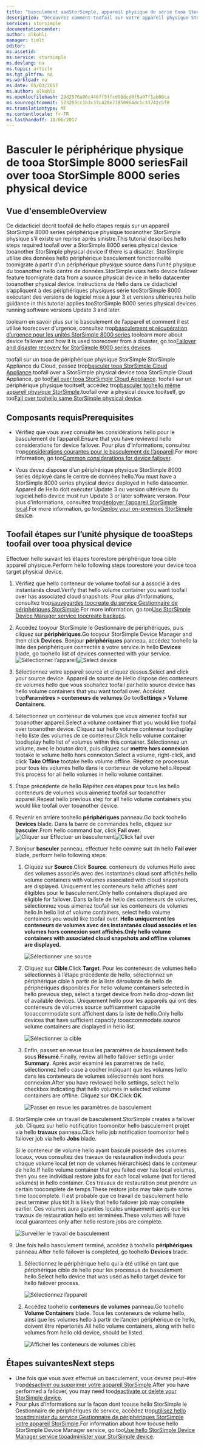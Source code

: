 ```yaml
---
title: "basculement aaaStorSimple, appareil physique de série tooa StorSimple 8000 récupération d’urgence | Documents Microsoft"
description: "Découvrez comment toofail sur votre appareil physique StorSimple 8000 series périphérique physique tooanother."
services: storsimple
documentationcenter: 
author: alkohli
manager: timlt
editor: 
ms.assetid: 
ms.service: storsimple
ms.devlang: na
ms.topic: article
ms.tgt_pltfrm: na
ms.workload: na
ms.date: 05/03/2017
ms.author: alkohli
ms.openlocfilehash: 29d2576a96c446ff5ffcd98dcd0f5a07f1ab08ca
ms.sourcegitcommit: 523283cc1b3c37c428e77850964dc1c33742c5f0
ms.translationtype: MT
ms.contentlocale: fr-FR
ms.lasthandoff: 10/06/2017
---
```

# <a name="fail-over-tooa-storsimple-8000-series-physical-device"></a><span data-ttu-id="06ee7-103">Basculer le périphérique physique de tooa StorSimple 8000 series</span><span class="sxs-lookup"><span data-stu-id="06ee7-103">Fail over tooa StorSimple 8000 series physical device</span></span>

## <a name="overview"></a><span data-ttu-id="06ee7-104">Vue d'ensemble</span><span class="sxs-lookup"><span data-stu-id="06ee7-104">Overview</span></span>

<span data-ttu-id="06ee7-105">Ce didacticiel décrit toofail de hello étapes requis sur un appareil StorSimple 8000 series périphérique physique tooanother StorSimple physique s’il existe un reprise après sinistre.</span><span class="sxs-lookup"><span data-stu-id="06ee7-105">This tutorial describes hello steps required toofail over a StorSimple 8000 series physical device tooanother StorSimple physical device if there is a disaster.</span></span> <span data-ttu-id="06ee7-106">StorSimple utilise des données hello périphérique basculement fonctionnalité toomigrate à partir d’un périphérique physique source dans l’unité physique du tooanother hello centre de données.</span><span class="sxs-lookup"><span data-stu-id="06ee7-106">StorSimple uses hello device failover feature toomigrate data from a source physical device in hello datacenter tooanother physical device.</span></span> <span data-ttu-id="06ee7-107">instructions de Hello dans ce didacticiel s’appliquent à des périphériques physiques série tooStorSimple 8000 exécutant des versions de logiciel mise à jour 3 et versions ultérieures.</span><span class="sxs-lookup"><span data-stu-id="06ee7-107">hello guidance in this tutorial applies tooStorSimple 8000 series physical devices running software versions Update 3 and later.</span></span>

<span data-ttu-id="06ee7-108">toolearn en savoir plus sur le basculement de l’appareil et comment il est utilisé toorecover d’urgence, consultez trop[basculement et récupération d’urgence pour les unités StorSimple 8000 series](storsimple-8000-device-failover-disaster-recovery.md).</span><span class="sxs-lookup"><span data-stu-id="06ee7-108">toolearn more about device failover and how it is used toorecover from a disaster, go too[Failover and disaster recovery for StorSimple 8000 series devices](storsimple-8000-device-failover-disaster-recovery.md).</span></span>

<span data-ttu-id="06ee7-109">toofail sur un tooa de périphérique physique StorSimple StorSimple Appliance du Cloud, passez trop[basculer tooa StorSimple Cloud Appliance](storsimple-8000-device-failover-cloud-appliance.md).</span><span class="sxs-lookup"><span data-stu-id="06ee7-109">toofail over a StorSimple physical device tooa StorSimple Cloud Appliance, go too[Fail over tooa StorSimple Cloud Appliance](storsimple-8000-device-failover-cloud-appliance.md).</span></span> <span data-ttu-id="06ee7-110">toofail sur un périphérique physique tooitself, accédez trop[basculer toohello même appareil physique StorSimple](storsimple-8000-device-failover-same-device.md).</span><span class="sxs-lookup"><span data-stu-id="06ee7-110">toofail over a physical device tooitself, go too[Fail over toohello same StorSimple physical device](storsimple-8000-device-failover-same-device.md).</span></span>


## <a name="prerequisites"></a><span data-ttu-id="06ee7-111">Composants requis</span><span class="sxs-lookup"><span data-stu-id="06ee7-111">Prerequisites</span></span>

- <span data-ttu-id="06ee7-112">Vérifiez que vous avez consulté les considérations hello pour le basculement de l’appareil.</span><span class="sxs-lookup"><span data-stu-id="06ee7-112">Ensure that you have reviewed hello considerations for device failover.</span></span> <span data-ttu-id="06ee7-113">Pour plus d’informations, consultez trop[considérations courantes pour le basculement de l’appareil](storsimple-8000-device-failover-disaster-recovery.md).</span><span class="sxs-lookup"><span data-stu-id="06ee7-113">For more information, go too[Common considerations for device failover](storsimple-8000-device-failover-disaster-recovery.md).</span></span>

- <span data-ttu-id="06ee7-114">Vous devez disposer d’un périphérique physique StorSimple 8000 series déployé dans le centre de données hello.</span><span class="sxs-lookup"><span data-stu-id="06ee7-114">You must have a StorSimple 8000 series physical device deployed in hello datacenter.</span></span> <span data-ttu-id="06ee7-115">Appareil de Hello doit exécuter Update 3 ou version ultérieure du logiciel.</span><span class="sxs-lookup"><span data-stu-id="06ee7-115">hello device must run Update 3 or later software version.</span></span> <span data-ttu-id="06ee7-116">Pour plus d’informations, consultez trop[déployer l’appareil StorSimple local](storsimple-8000-deployment-walkthrough-u2.md).</span><span class="sxs-lookup"><span data-stu-id="06ee7-116">For more information, go too[Deploy your on-premises StorSimple device](storsimple-8000-deployment-walkthrough-u2.md).</span></span>


## <a name="steps-toofail-over-tooa-physical-device"></a><span data-ttu-id="06ee7-117">Toofail étapes sur l’unité physique de tooa</span><span class="sxs-lookup"><span data-stu-id="06ee7-117">Steps toofail over tooa physical device</span></span>

<span data-ttu-id="06ee7-118">Effectuer hello suivant les étapes toorestore périphérique tooa cible appareil physique.</span><span class="sxs-lookup"><span data-stu-id="06ee7-118">Perform hello following steps toorestore your device tooa target physical device.</span></span>

1. <span data-ttu-id="06ee7-119">Vérifiez que hello conteneur de volume toofail sur a associé à des instantanés cloud.</span><span class="sxs-lookup"><span data-stu-id="06ee7-119">Verify that hello volume container you want toofail over has associated cloud snapshots.</span></span> <span data-ttu-id="06ee7-120">Pour plus d’informations, consultez trop[sauvegardes toocreate du service Gestionnaire de périphériques StorSimple](storsimple-8000-manage-backup-policies-u2.md).</span><span class="sxs-lookup"><span data-stu-id="06ee7-120">For more information, go too[Use StorSimple Device Manager service toocreate backups](storsimple-8000-manage-backup-policies-u2.md).</span></span>
2. <span data-ttu-id="06ee7-121">Accédez tooyour StorSimple le Gestionnaire de périphériques, puis cliquez sur **périphériques**.</span><span class="sxs-lookup"><span data-stu-id="06ee7-121">Go tooyour StorSimple Device Manager and then click **Devices**.</span></span> <span data-ttu-id="06ee7-122">Bonjour **périphériques** panneau, accédez toohello la liste des périphériques connectés à votre service.</span><span class="sxs-lookup"><span data-stu-id="06ee7-122">In hello **Devices** blade, go toohello list of devices connected with your service.</span></span>
    <span data-ttu-id="06ee7-123">![Sélectionner l’appareil](./media/storsimple-8000-device-failover-disaster-recovery/failover-phy-dev1.png)</span><span class="sxs-lookup"><span data-stu-id="06ee7-123">![Select device](./media/storsimple-8000-device-failover-disaster-recovery/failover-phy-dev1.png)</span></span>
3. <span data-ttu-id="06ee7-124">Sélectionnez votre appareil source et cliquez dessus.</span><span class="sxs-lookup"><span data-stu-id="06ee7-124">Select and click your source device.</span></span> <span data-ttu-id="06ee7-125">Appareil de source de Hello dispose des conteneurs de volumes hello que vous souhaitez toofail par.</span><span class="sxs-lookup"><span data-stu-id="06ee7-125">hello source device has hello volume containers that you want toofail over.</span></span> <span data-ttu-id="06ee7-126">Accédez trop**Paramètres > conteneurs de volumes**.</span><span class="sxs-lookup"><span data-stu-id="06ee7-126">Go too**Settings > Volume Containers**.</span></span>
4. <span data-ttu-id="06ee7-127">Sélectionnez un conteneur de volumes que vous aimeriez toofail sur tooanother appareil.</span><span class="sxs-lookup"><span data-stu-id="06ee7-127">Select a volume container that you would like toofail over tooanother device.</span></span> <span data-ttu-id="06ee7-128">Cliquez sur hello volume conteneur toodisplay hello liste des volumes de ce conteneur.</span><span class="sxs-lookup"><span data-stu-id="06ee7-128">Click hello volume container toodisplay hello list of volumes within this container.</span></span> <span data-ttu-id="06ee7-129">Sélectionnez un volume, avec le bouton droit, puis cliquez sur **mettre hors connexion** tootake le volume hello hors connexion.</span><span class="sxs-lookup"><span data-stu-id="06ee7-129">Select a volume, right-click, and click **Take Offline** tootake hello volume offline.</span></span> <span data-ttu-id="06ee7-130">Répétez ce processus pour tous les volumes hello dans le conteneur de volume hello.</span><span class="sxs-lookup"><span data-stu-id="06ee7-130">Repeat this process for all hello volumes in hello volume container.</span></span>
5. <span data-ttu-id="06ee7-131">Étape précédente de hello Répétez ces étapes pour tous les hello conteneurs de volumes vous aimeriez toofail sur tooanother appareil.</span><span class="sxs-lookup"><span data-stu-id="06ee7-131">Repeat hello previous step for all hello volume containers you would like toofail over tooanother device.</span></span>
6. <span data-ttu-id="06ee7-132">Revenir en arrière toohello **périphériques** panneau.</span><span class="sxs-lookup"><span data-stu-id="06ee7-132">Go back toohello **Devices** blade.</span></span> <span data-ttu-id="06ee7-133">Dans la barre de commandes hello, cliquez sur **basculer**.</span><span class="sxs-lookup"><span data-stu-id="06ee7-133">From hello command bar, click **Fail over**.</span></span>
    <span data-ttu-id="06ee7-134">![Cliquer sur Effectuer un basculement](./media/storsimple-8000-device-failover-disaster-recovery/failover-phy-dev2.png)</span><span class="sxs-lookup"><span data-stu-id="06ee7-134">![Click fail over](./media/storsimple-8000-device-failover-disaster-recovery/failover-phy-dev2.png)</span></span>
    
7. <span data-ttu-id="06ee7-135">Bonjour **basculer** panneau, effectuer hello comme suit :</span><span class="sxs-lookup"><span data-stu-id="06ee7-135">In hello **Fail over** blade, perform hello following steps:</span></span>
   
   1. <span data-ttu-id="06ee7-136">Cliquez sur **Source**.</span><span class="sxs-lookup"><span data-stu-id="06ee7-136">Click **Source**.</span></span> <span data-ttu-id="06ee7-137">conteneurs de volumes Hello avec des volumes associés avec des instantanés cloud sont affichés.</span><span class="sxs-lookup"><span data-stu-id="06ee7-137">hello volume containers with volumes associated with cloud snapshots are displayed.</span></span> <span data-ttu-id="06ee7-138">Uniquement les conteneurs hello affichés sont éligibles pour le basculement.</span><span class="sxs-lookup"><span data-stu-id="06ee7-138">Only hello containers displayed are eligible for failover.</span></span> <span data-ttu-id="06ee7-139">Dans la liste de hello des conteneurs de volumes, sélectionnez vous aimeriez toofail sur les conteneurs de volumes hello.</span><span class="sxs-lookup"><span data-stu-id="06ee7-139">In hello list of volume containers, select hello volume containers you would like toofail over.</span></span> <span data-ttu-id="06ee7-140">**Hello uniquement les conteneurs de volumes avec des instantanés cloud associés et les volumes hors connexion sont affichés.**</span><span class="sxs-lookup"><span data-stu-id="06ee7-140">**Only hello volume containers with associated cloud snapshots and offline volumes are displayed.**</span></span>

       ![Sélectionner une source](./media/storsimple-8000-device-failover-disaster-recovery/failover-phy-dev5.png)
   2. <span data-ttu-id="06ee7-142">Cliquez sur **Cible**.</span><span class="sxs-lookup"><span data-stu-id="06ee7-142">Click **Target**.</span></span> <span data-ttu-id="06ee7-143">Pour les conteneurs de volumes hello sélectionnés à l’étape précédente de hello, sélectionnez un périphérique cible à partir de la liste déroulante de hello de périphériques disponibles.</span><span class="sxs-lookup"><span data-stu-id="06ee7-143">For hello volume containers selected in hello previous step, select a target device from hello drop-down list of available devices.</span></span> <span data-ttu-id="06ee7-144">Uniquement hello pour les appareils qui ont des conteneurs de volumes source suffisamment capacité tooaccommodate sont affichent dans la liste de hello.</span><span class="sxs-lookup"><span data-stu-id="06ee7-144">Only hello devices that have sufficient capacity tooaccommodate source volume containers are displayed in hello list.</span></span>

        ![Sélectionner la cible](./media/storsimple-8000-device-failover-disaster-recovery/failover-phy-dev6.png)

   3. <span data-ttu-id="06ee7-146">Enfin, passez en revue tous les paramètres de basculement hello sous **Résumé**.</span><span class="sxs-lookup"><span data-stu-id="06ee7-146">Finally, review all hello failover settings under **Summary**.</span></span> <span data-ttu-id="06ee7-147">Après avoir examiné les paramètres de hello, sélectionnez hello case à cocher indiquant que les volumes hello dans les conteneurs de volumes sélectionnés sont hors connexion.</span><span class="sxs-lookup"><span data-stu-id="06ee7-147">After you have reviewed hello settings, select hello checkbox indicating that hello volumes in selected volume containers are offline.</span></span> <span data-ttu-id="06ee7-148">Cliquez sur **OK**.</span><span class="sxs-lookup"><span data-stu-id="06ee7-148">Click **OK**.</span></span>

       ![Passer en revue les paramètres de basculement](./media/storsimple-8000-device-failover-disaster-recovery/failover-phy-dev8.png)
  
8. <span data-ttu-id="06ee7-150">StorSimple crée un travail de basculement.</span><span class="sxs-lookup"><span data-stu-id="06ee7-150">StorSimple creates a failover job.</span></span> <span data-ttu-id="06ee7-151">Cliquez sur hello notification toomonitor hello basculement projet via hello **travaux** panneau.</span><span class="sxs-lookup"><span data-stu-id="06ee7-151">Click hello job notification toomonitor hello failover job via hello **Jobs** blade.</span></span>

    <span data-ttu-id="06ee7-152">Si le conteneur de volume hello ayant basculé possède des volumes locaux, vous consultez des travaux de restauration individuels pour chaque volume local (et non de volumes hiérarchisés) dans le conteneur de hello.</span><span class="sxs-lookup"><span data-stu-id="06ee7-152">If hello volume container that you failed over has local volumes, then you see individual restore jobs for each local volume (not for tiered volumes) in hello container.</span></span> <span data-ttu-id="06ee7-153">Ces travaux de restauration peut prendre un certain toocomplete de temps.</span><span class="sxs-lookup"><span data-stu-id="06ee7-153">These restore jobs may take quite some time toocomplete.</span></span> <span data-ttu-id="06ee7-154">Il est probable que ce travail de basculement hello peut terminer plus tôt.</span><span class="sxs-lookup"><span data-stu-id="06ee7-154">It is likely that hello failover job may complete earlier.</span></span> <span data-ttu-id="06ee7-155">Ces volumes aura garanties locales uniquement après que les travaux de restauration hello est terminées.</span><span class="sxs-lookup"><span data-stu-id="06ee7-155">These volumes will have local guarantees only after hello restore jobs are complete.</span></span>

    ![Surveiller le travail de basculement](./media/storsimple-8000-device-failover-disaster-recovery/failover-phy-dev13.png)

9. <span data-ttu-id="06ee7-157">Une fois hello basculement terminé, accédez à toohello **périphériques** panneau.</span><span class="sxs-lookup"><span data-stu-id="06ee7-157">After hello failover is completed, go toohello **Devices** blade.</span></span>
   
   1. <span data-ttu-id="06ee7-158">Sélectionnez le périphérique hello qui a été utilisé en tant que périphérique cible de hello pour les processus de basculement hello.</span><span class="sxs-lookup"><span data-stu-id="06ee7-158">Select hello device that was used as hello target device for hello failover process.</span></span>

       ![Sélectionnez l’appareil](./media/storsimple-8000-device-failover-disaster-recovery/failover-phy-dev14.png)

   2. <span data-ttu-id="06ee7-160">Accédez toohello **conteneurs de volumes** panneau.</span><span class="sxs-lookup"><span data-stu-id="06ee7-160">Go toohello **Volume Containers** blade.</span></span> <span data-ttu-id="06ee7-161">Tous les conteneurs de volume hello, ainsi que les volumes hello à partir de l’ancien périphérique de hello, doivent être répertoriés.</span><span class="sxs-lookup"><span data-stu-id="06ee7-161">All hello volume containers, along with hello volumes from hello old device, should be listed.</span></span>

       ![Afficher les conteneurs de volumes cibles](./media/storsimple-8000-device-failover-disaster-recovery/failover-phy-dev16.png)


## <a name="next-steps"></a><span data-ttu-id="06ee7-163">Étapes suivantes</span><span class="sxs-lookup"><span data-stu-id="06ee7-163">Next steps</span></span>

* <span data-ttu-id="06ee7-164">Une fois que vous avez effectué un basculement, vous devrez peut-être trop[désactiver ou supprimer votre appareil StorSimple](storsimple-8000-deactivate-and-delete-device.md).</span><span class="sxs-lookup"><span data-stu-id="06ee7-164">After you have performed a failover, you may need too[deactivate or delete your StorSimple device](storsimple-8000-deactivate-and-delete-device.md).</span></span>
* <span data-ttu-id="06ee7-165">Pour plus d’informations sur la façon dont toouse hello StorSimple le Gestionnaire de périphériques de service, accédez trop[utilisez hello tooadminister du service Gestionnaire de périphériques StorSimple votre appareil StorSimple](storsimple-8000-manager-service-administration.md).</span><span class="sxs-lookup"><span data-stu-id="06ee7-165">For information about how toouse hello StorSimple Device Manager service, go too[Use hello StorSimple Device Manager service tooadminister your StorSimple device](storsimple-8000-manager-service-administration.md).</span></span>

